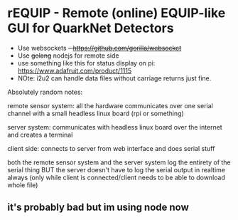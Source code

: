 # rEQUIP - Remote (online) EQUIP-like GUI for QuarkNet Detectors

* Use websockets ~~- https://github.com/gorilla/websocket~~
* Use ~~golang~~ nodejs for remote side
* use something like this for status display on pi: https://www.adafruit.com/product/1115
* NOte: i2u2 can handle data files without carriage returns just fine.

Absolutely random notes:

remote sensor system:
all the hardware communicates over one serial channel with a small headless linux board (rpi or something)

server system:
communicates with headless linux board over the internet and creates a terminal

client side:
connects to server from web interface and does serial stuff

both the remote sensor system and the server system log the entirety of the serial thing BUT the server doesn't have to log the serial output in realtime always (only while client is connected/client needs to be able to download whole file)

## it's probably bad but im using node now
